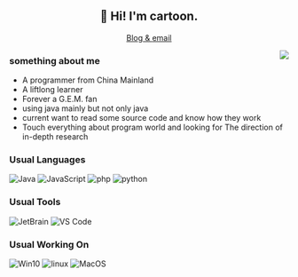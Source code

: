 <h2 align="center">👋 Hi! I'm cartoon.</h2>
<p align="center">
  <a href="https://cartoonyu.github.io/cartoon-blog/">
    Blog &
  </a>
  <a href="cartoonyu3@gmail.com">
    email
  </a>
</p>

<!--
**cartoonYu/cartoonYu** is a ✨ _special_ ✨ repository because its `README.md` (this file) appears on your GitHub profile.

Here are some ideas to get you started:

- 🔭 I’m currently working on ...
- 🌱 I’m currently learning ...
- 👯 I’m looking to collaborate on ...
- 🤔 I’m looking for help with ...
- 💬 Ask me about ...
- 📫 How to reach me: ...
- 😄 Pronouns: ...
- ⚡ Fun fact: ...
-->

<img align="right" src="https://github-readme-stats.vercel.app/api?username=cartoonYU&show_icons=true&hide_border=true"/>

### something about me
- A programmer from China Mainland
- A liftlong learner
- Forever a G.E.M. fan
- using java mainly but not only java
- current want to read some source code and know how they work
- Touch everything about program world and looking for The direction of in-depth research

### Usual Languages
![Java](https://img.shields.io/badge/-JAVA-yellowgreen?style=plastic&logo=java)
![JavaScript](https://img.shields.io/badge/-JavaScript-orange?style=plastic&logo=javaScript)
![php](http://img.shields.io/badge/-Php-green?style=plastic&logo=php)
![python](http://img.shields.io/badge/-python-lightgrey?style=plastic&logo=python)

### Usual Tools
![JetBrain](https://img.shields.io/badge/-JetBrain-lightgrey?style=plastic&logo=JetBrains)
![VS Code](https://img.shields.io/badge/-VS%20Code-green?style=plastic&logo=Visual%20Studio%20code)

### Usual Working On
![Win10](https://img.shields.io/badge/-Windows-blue?style=plastic&logo=Windows)
![linux](https://img.shields.io/badge/-linux-orange?style=plastic&logo=linux)
![MacOS](http://img.shields.io/badge/-MacOS-lightgrey?style=plastic&logo=Apple)
